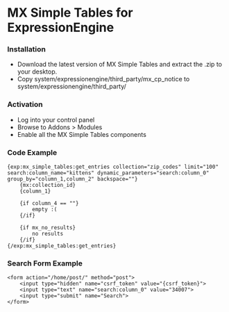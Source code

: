 # MX Simple Tables for ExpressionEngine


### Installation
* Download the latest version of MX Simple Tables and extract the .zip to your desktop.
* Copy system/expressionengine/third_party/mx_cp_notice to system/expressionengine/third_party/


### Activation
* Log into your control panel
* Browse to Addons > Modules
* Enable all the MX Simple Tables components


### Code Example

    {exp:mx_simple_tables:get_entries collection="zip_codes" limit="100" search:column_name="kittens" dynamic_parameters="search:column_0" group_by="column_1,column_2" backspace=""}
        {mx:collection_id}
        {column_1}

        {if column_4 == ""}
            empty :(
        {/if}

        {if mx_no_results}
            no results
        {/if}
    {/exp:mx_simple_tables:get_entries}

### Search Form Example

    <form action="/home/post/" method="post">
        <input type="hidden" name="csrf_token" value="{csrf_token}">
        <input type="text" name="search:column_0" value="34007">
        <input type="submit" name="Search">
    </form>
